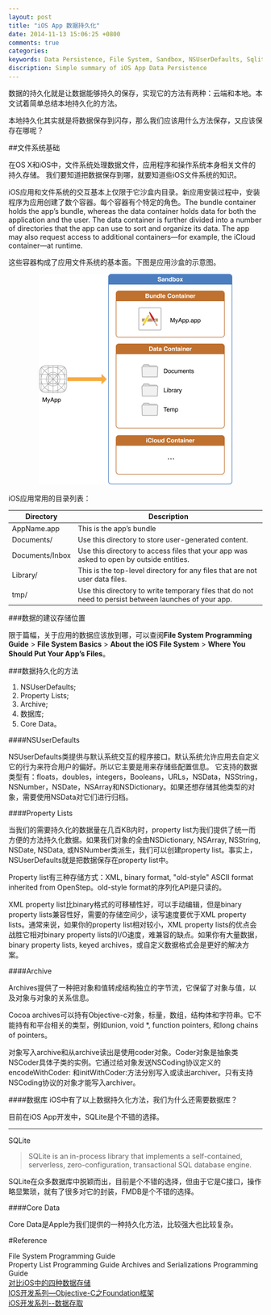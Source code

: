 ```yaml
---
layout: post
title: "iOS App 数据持久化"
date: 2014-11-13 15:06:25 +0800
comments: true
categories:  
keywords: Data Persistence, File System, Sandbox, NSUserDefaults, Sqlite3, Core Data, plist, Archiving
discription: Simple summary of iOS App Data Persistence
---
```


数据的持久化就是让数据能够持久的保存，实现它的方法有两种：云端和本地。本文试着简单总结本地持久化的方法。

本地持久化其实就是将数据保存到闪存，那么我们应该用什么方法保存，又应该保存在哪呢？

##文件系统基础

在OS X和iOS中，文件系统处理数据文件，应用程序和操作系统本身相关文件的持久存储。
我们要知道把数据保存到哪，就要知道些iOS文件系统的知识。


iOS应用和文件系统的交互基本上仅限于它沙盒内目录。新应用安装过程中，安装程序为应用创建了数个容器。每个容器有个特定的角色。The bundle container holds the app’s bundle, whereas the data container holds data for both the application and the user. The data container is further divided into a number of directories that the app can use to sort and organize its data. The app may also request access to additional containers—for example, the iCloud container—at runtime.


这些容器构成了应用文件系统的基本面。下图是应用沙盒的示意图。

<div style="text-align:center" markdown="1">

<img name="ios_app_layout_2x" src="images/ios_app_layout_2x.png" width="383" height="417">

</div>

iOS应用常用的目录列表：

| Directory | Description |
| --------- | ----------- |
| AppName.app | This is the app’s bundle
| Documents/ | Use this directory to store user-generated content.
| Documents/Inbox | Use this directory to access files that your app was asked to open by outside entities.
| Library/ | This is the top-level directory for any files that are not user data files.
| tmp/ | Use this directory to write temporary files that do not need to persist between launches of your app.

###数据的建议存储位置

限于篇幅，关于应用的数据应该放到哪，可以查阅**File System Programming Guide** > **File System Basics** > **About the iOS File System** > **Where You Should Put Your App’s Files**。

###数据持久化的方法

1. NSUserDefaults;
2. Property Lists;
3. Archive;
4. 数据库;
5. Core Data。

####NSUserDefaults

NSUserDefaults类提供与默认系统交互的程序接口。默认系统允许应用去自定义它的行为来符合用户的偏好。所以它主要是用来存储些配置信息。
它支持的数据类型有：floats，doubles，integers，Booleans，URLs，NSData，NSString，NSNumber，NSDate，NSArray和NSDictionary。如果还想存储其他类型的对象，需要使用NSData对它们进行归档。

####Property Lists

当我们的需要持久化的数据量在几百KB内时，property list为我们提供了统一而方便的方法持久化数据。如果我们对象的全由NSDictionary, NSArray, NSString, NSDate, NSData, 或NSNumber类派生，我们可以创建property list。事实上，NSUserDefaults就是把数据保存在property list中。

Property list有三种存储方式：XML, binary format, "old-style" ASCII format inherited from OpenStep。old-style format的序列化API是只读的。

XML property list比binary格式的可移植性好，可以手动编辑，但是binary property lists兼容性好，需要的存储空间少，读写速度要优于XML property lists。通常来说，如果你的property list相对较小，XML property lists的优点会战胜它相对binary property lists的I/O速度，难兼容的缺点。如果你有大量数据，binary property lists, keyed archives，或自定义数据格式会是更好的解决方案。

####Archive

Archives提供了一种把对象和值转成结构独立的字节流，它保留了对象与值，以及对象与对象的关系信息。

Cocoa archives可以持有Objective-c对象，标量，数组，结构体和字符串。它不能持有和平台相关的类型，例如union, void *, function pointers, 和long chains of pointers。

对象写入archive和从archive读出是使用coder对象。Coder对象是抽象类NSCoder具体子类的实例。它通过给对象发送NSCoding协议定义的encodeWithCoder: 和initWithCoder:方法分别写入或读出archiver。只有支持NSCoding协议的对象才能写入archiver。


####数据库
iOS中有了以上数据持久化方法，我们为什么还需要数据库？

目前在iOS App开发中，SQLite是个不错的选择。

---
SQLite
> SQLite is an in-process library that implements a self-contained, serverless, zero-configuration, transactional SQL database engine. 

SQLite在众多数据库中脱颖而出，目前是个不错的选择，但由于它是C接口，操作略显繁琐，就有了很多对它的封装，FMDB是个不错的选择。


####Core Data

Core Data是Apple为我们提供的一种持久化方法，比较强大也比较复杂。


#Reference

File System Programming Guide   
Property List Programming Guide
Archives and Serializations Programming Guide    
[对比iOS中的四种数据存储](http://www.infoq.com/cn/articles/data-storage-in-ios)    
[IOS开发系列—Objective-C之Foundation框架](http://www.cnblogs.com/kenshincui/p/3885689.html#archiver)    
[iOS开发系列--数据存取](http://www.cnblogs.com/kenshincui/p/4077833.html)  
